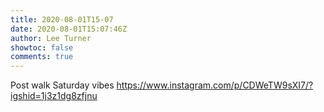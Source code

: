 ```yaml
---
title: 2020-08-01T15-07
date: 2020-08-01T15:07:46Z
author: Lee Turner
showtoc: false
comments: true
---
```


Post walk Saturday vibes https://www.instagram.com/p/CDWeTW9sXI7/?igshid=1j3z1dg8zfjnu

